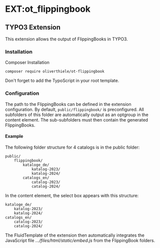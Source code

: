 # EXT:ot_flippingbook

## TYPO3 Extension

This extension allows the output of FlippingBooks in TYPO3.

### Installation

Composer Installation

```shell
composer require oliverthiele/ot-flippingbook
```

Don't forget to add the TypoScript in your root template.

### Configuration

The path to the FlippingBooks can be defined in the extension configuration.
By default, `public/flippingbook/` is preconfigured.
All subfolders of this folder are automatically output as an optgroup in the content element.
The sub-subfolders must then contain the generated FlippingBooks.

#### Example

The following folder structure for 4 catalogs is in the public folder:

    public/
        flippingbook/
            kataloge_de/
                katalog-2023/
                katalog-2024/
            catalogs_en/
                catalog-2023/
                catalog-2024/

In the content element, the select box appears with this structure:

    kataloge_de/
        katalog-2023/
        katalog-2024/
    catalogs_en/
        catalog-2023/
        catalog-2024/

The FluidTemplate of the extension then automatically integrates the JavaScript file
_…/files/html/static/embed.js_ from the FlippingBook folders.
